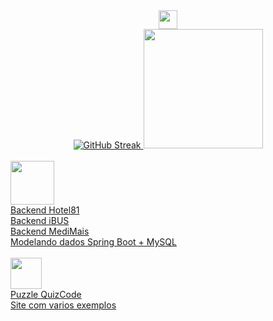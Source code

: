 
  <div align="center">
     <img height="30em" src="https://komarev.com/ghpvc/?username=flitzso-github-username&color=blue" />
  </div>
<div align="center">
  <a href="https://github.com/flitzso">
  <img src="https://github-readme-stats.vercel.app/api?username=flitzso&show_icons=true&theme=dark" alt="GitHub Streak" />
  <img height="191em" src="https://github-readme-stats.vercel.app/api/top-langs/?username=flitzso&layout=compact&langs_count=10&theme=dark"/>
  </div>
  <br />
<div>
<img width="70" height="70" src="https://github.com/flitzso/flitzso/assets/106411702/29b1dad1-6aa1-4ff6-86ec-cc28f23b4931 /"> <br />
 <a href="https://github.com/flitzso/Hotel81-backend" >Backend Hotel81</a> <br />
 <a href="https://github.com/flitzso/iBUS-backend" >Backend iBUS</a> <br />
 <a href="https://github.com/flitzso/MediMais-backend" >Backend MediMais</a> <br />
 <a href="https://github.com/flitzso/modelando-dados-mysql-java" >Modelando dados Spring Boot + MySQL</a> <br />
</div>
<br />
<div>
<img width="50" height="50" src="https://github.com/flitzso/flitzso/assets/106411702/8f5f7b56-7f70-4e40-9f88-93757f40775d)/"> <br />
 <a href="https://github.com/flitzso/quizcode-kotlin-android" >Puzzle QuizCode</a> <br />
 <a href="https://flitz-kotlin.vercel.app/ " >Site com varios exemplos</a> <br />
</div>
